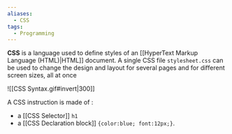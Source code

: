 ```yaml
---
aliases:
  - CSS
tags:
  - Programming
---
```

**CSS** is a language used to define styles of an [[HyperText Markup Language (HTML)|HTML]] document. A single CSS file `stylesheet.css` can  be used to change the design and layout for several pages and for different screen sizes, all at once

![[CSS Syntax.gif#invert|300]]

A CSS instruction is made of :
- a [[CSS Selector]] `h1`
- a [[CSS Declaration block]] `{color:blue; font:12px;}`. 

